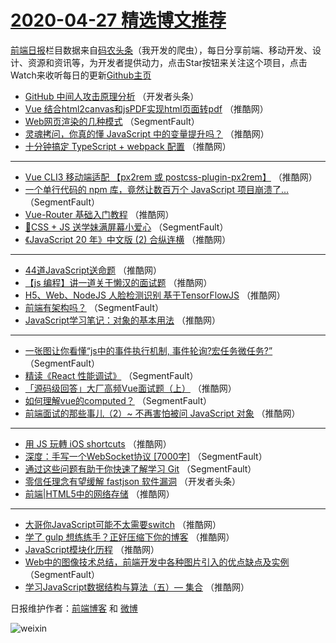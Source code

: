 # [2020-04-27 精选博文推荐](https://toutiao.qdkfweb.cn/date/2020/04/27)

[前端日报](https://qdkfweb.cn/c/news)栏目数据来自[码农头条](https://toutiao.qdkfweb.cn/)（我开发的爬虫），每日分享前端、移动开发、设计、资源和资讯等，为开发者提供动力，点击Star按钮来关注这个项目，点击Watch来收听每日的更新[Github主页](https://github.com/kujian/frontendDaily)
* [GitHub 中间人攻击原理分析](https://toutiao.qdkfweb.cn/141621.html) （开发者头条）
* [Vue 结合html2canvas和jsPDF实现html页面转pdf](https://toutiao.qdkfweb.cn/141632.html) （推酷网）
* [Web网页渲染的几种模式](https://toutiao.qdkfweb.cn/141620.html) （SegmentFault）
* [灵魂拷问，你真的懂 JavaScript 中的变量提升吗？](https://toutiao.qdkfweb.cn/141633.html) （推酷网）
* [十分钟搞定 TypeScript + webpack 配置](https://toutiao.qdkfweb.cn/141634.html) （推酷网）

***
* [Vue CLI3 移动端适配 【px2rem 或 postcss-plugin-px2rem】](https://toutiao.qdkfweb.cn/141635.html) （推酷网）
* [一个单行代码的 npm 库，竟然让数百万个 JavaScript 项目崩溃了&#8230;](https://toutiao.qdkfweb.cn/141661.html) （SegmentFault）
* [Vue-Router 基础入门教程](https://toutiao.qdkfweb.cn/141636.html) （推酷网）
* [💖CSS + JS 送学妹满屏幕小爱心](https://toutiao.qdkfweb.cn/141662.html) （SegmentFault）
* [《JavaScript 20 年》中文版 (2) 合纵连横](https://toutiao.qdkfweb.cn/141638.html) （推酷网）

***
* [44道JavaScript送命题](https://toutiao.qdkfweb.cn/141639.html) （推酷网）
* [【js 编程】讲一道关于懒汉的面试题](https://toutiao.qdkfweb.cn/141640.html) （推酷网）
* [H5、Web、NodeJS 人脸检测识别 基于TensorFlowJS](https://toutiao.qdkfweb.cn/141641.html) （推酷网）
* [前端有架构吗？](https://toutiao.qdkfweb.cn/141618.html) （SegmentFault）
* [JavaScript学习笔记：对象的基本用法](https://toutiao.qdkfweb.cn/141642.html) （推酷网）

***
* [一张图让你看懂“js中的事件执行机制, 事件轮询?宏任务微任务?”](https://toutiao.qdkfweb.cn/141619.html) （SegmentFault）
* [精读《React 性能调试》](https://toutiao.qdkfweb.cn/141659.html) （SegmentFault）
* [「源码级回答」大厂高频Vue面试题（上）](https://toutiao.qdkfweb.cn/141637.html) （推酷网）
* [如何理解vue的computed？](https://toutiao.qdkfweb.cn/141617.html) （SegmentFault）
* [前端面试的那些事儿（2）~ 不再害怕被问 JavaScript 对象](https://toutiao.qdkfweb.cn/141630.html) （推酷网）

***
* [用 JS 玩轉 iOS shortcuts](https://toutiao.qdkfweb.cn/141631.html) （推酷网）
* [深度：手写一个WebSocket协议 [7000字]](https://toutiao.qdkfweb.cn/141658.html) （SegmentFault）
* [通过这些问题有助于你快速了解学习 Git](https://toutiao.qdkfweb.cn/141660.html) （SegmentFault）
* [零信任理念有望缓解 fastjson 软件漏洞](https://toutiao.qdkfweb.cn/141622.html) （开发者头条）
* [前端|HTML5中的网络存储](https://toutiao.qdkfweb.cn/141625.html) （推酷网）

***
* [大哥你JavaScript可能不太需要switch](https://toutiao.qdkfweb.cn/141626.html) （推酷网）
* [学了 gulp 想练练手？正好压缩下你的博客](https://toutiao.qdkfweb.cn/141627.html) （推酷网）
* [JavaScript模块化历程](https://toutiao.qdkfweb.cn/141628.html) （推酷网）
* [Web中的图像技术总结，前端开发中各种图片引入的优点缺点及实例](https://toutiao.qdkfweb.cn/141616.html) （SegmentFault）
* [学习JavaScript数据结构与算法（五）— 集合](https://toutiao.qdkfweb.cn/141629.html) （推酷网）

日报维护作者：[前端博客](https://qdkfweb.cn/) 和 [微博](https://qdkfweb.cn/go/weibo)

![weixin](https://user-images.githubusercontent.com/3055447/38468989-651132ac-3b80-11e8-8e6b-15122322a9d7.png)